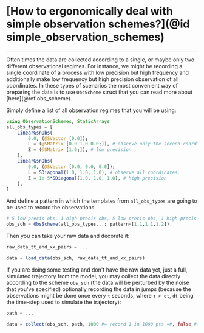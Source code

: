 # [How to ergonomically deal with simple observation schemes?](@id simple_observation_schemes)
***

Often times the data are collected according to a single, or maybe only two different observational regimes. For instance, we might be recording a single coordinate of a process with low precision but high frequency and additionally make low frequency but high precision observation of all coordinates. In these types of scenarios the most convenient way of preparing the data is to use `ObsScheme` struct that you can read more about [here](@ref obs_scheme).

Simply define a list of all observation regimes that you will be using:
```julia
using ObservationSchemes, StaticArrays
all_obs_types = [
    LinearGsnObs(
        0.0, (@SVector [0.0]);
        L = (@SMatrix [0.0 1.0 0.0;]), # observe only the second coordinate,
        Σ = (@SMatrix [1.0;]), # low precision
    ),
    LinearGsnObs(
        0.0, (@SVector [0.0, 0.0, 0.0]);
        L = SDiagonal(1.0, 1.0, 1.0), # observe all coordinates,
        Σ = 1e-5*SDiagonal(1.0, 1.0, 1.0), # high precision
    ),
]
```
And define a pattern in which the templates from `all_obs_types` are going to be used to record the observations
```julia
# 5 low precis obs, 1 high precis obs, 5 low precis obs, 1 high precis obs, etc...
obs_sch = ObsScheme(all_obs_types...; pattern=[1,1,1,1,1,2])
```
Then you can take your raw data and decorate it:
```julia
raw_data_tt_and_xx_pairs = ...

data = load_data(obs_sch, raw_data_tt_and_xx_pairs)
```

If you are doing some testing and don't have the raw data yet, just a full, simulated trajectory from the model, you may collect the data directly according to the scheme `obs_sch` (the data will be perturbed by the noise that you've specified) optionally recording the data in jumps (because the observations might be done once every `τ` seconds, where `τ > dt`, `dt` being the time-step used to simulate the trajectory):
```julia
path = ...

data = collect(obs_sch, path, 1000 #= record 1 in 1000 pts =#, false #= omit start pt =#)
```
